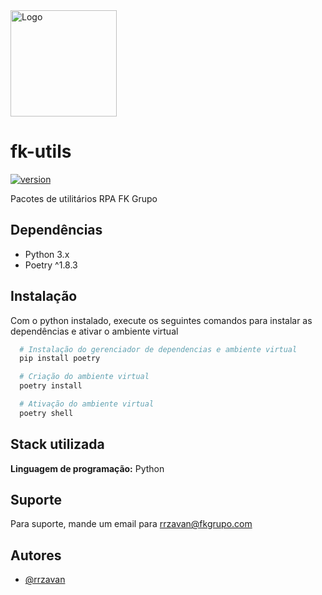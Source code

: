 <img alt="Logo" height="170" src="https://fkon.frisokar.com.br/icons/fkgrupo.svg" width="170"/>


# fk-utils

[![version](https://img.shields.io/badge/version-0.1.10-purple.svg)](https://semver.org)

Pacotes de utilitários RPA FK Grupo

## Dependências

- Python 3.x
- Poetry ^1.8.3


## Instalação

Com o python instalado, execute os seguintes comandos para instalar as dependências e ativar o ambiente virtual

```bash
  # Instalação do gerenciador de dependencias e ambiente virtual
  pip install poetry
```

```bash
  # Criação do ambiente virtual
  poetry install
```

```bash
  # Ativação do ambiente virtual
  poetry shell
```

## Stack utilizada

**Linguagem de programação:** Python


## Suporte

Para suporte, mande um email para rrzavan@fkgrupo.com


## Autores

- [@rrzavan](https://github.com/rrzavan)

